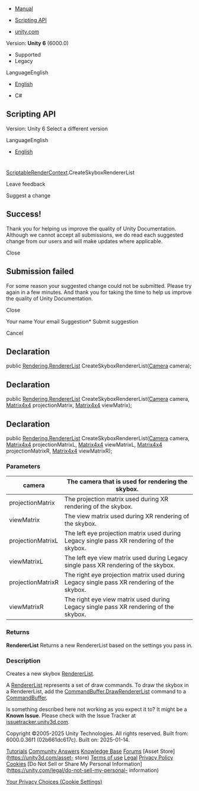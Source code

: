[ ]()

  * [Manual](../Manual/index.html)
  * [Scripting API](../ScriptReference/index.html)

  * [unity.com](https://unity.com/)

Version: **Unity 6** (6000.0)

  * Supported
  * Legacy

LanguageEnglish

  * [English]()

  * C#

[ ](https://docs.unity3d.com)

## Scripting API

Version: Unity 6 Select a different version

LanguageEnglish

  * [English]()

#
[ScriptableRenderContext](Rendering.ScriptableRenderContext.html).CreateSkyboxRendererList

Leave feedback

Suggest a change

## Success!

Thank you for helping us improve the quality of Unity Documentation. Although
we cannot accept all submissions, we do read each suggested change from our
users and will make updates where applicable.

Close

## Submission failed

For some reason your suggested change could not be submitted. Please <a>try
again</a> in a few minutes. And thank you for taking the time to help us
improve the quality of Unity Documentation.

Close

Your name Your email Suggestion* Submit suggestion

Cancel

[ ]()

## Declaration

public [Rendering.RendererList](Rendering.RendererList.html)
CreateSkyboxRendererList([Camera](Camera.html) camera);

## Declaration

public [Rendering.RendererList](Rendering.RendererList.html)
CreateSkyboxRendererList([Camera](Camera.html) camera,
[Matrix4x4](Matrix4x4.html) projectionMatrix, [Matrix4x4](Matrix4x4.html)
viewMatrix);

## Declaration

public [Rendering.RendererList](Rendering.RendererList.html)
CreateSkyboxRendererList([Camera](Camera.html) camera,
[Matrix4x4](Matrix4x4.html) projectionMatrixL, [Matrix4x4](Matrix4x4.html)
viewMatrixL, [Matrix4x4](Matrix4x4.html) projectionMatrixR,
[Matrix4x4](Matrix4x4.html) viewMatrixR);

### Parameters

camera | The camera that is used for rendering the skybox.  
---|---  
projectionMatrix | The projection matrix used during XR rendering of the skybox.  
viewMatrix | The view matrix used during XR rendering of the skybox.  
projectionMatrixL | The left eye projection matrix used during Legacy single pass XR rendering of the skybox.  
viewMatrixL | The left eye view matrix used during Legacy single pass XR rendering of the skybox.  
projectionMatrixR | The right eye projection matrix used during Legacy single pass XR rendering of the skybox.  
viewMatrixR | The right eye view matrix used during Legacy single pass XR rendering of the skybox.  
  
### Returns

**RendererList** Returns a new RendererList based on the settings you pass in.

### Description

Creates a new skybox [RendererList](Rendering.RendererList.html).

A [RendererList](Rendering.RendererList.html) represents a set of draw
commands. To draw the skybox in a RendererList, add the
[CommandBuffer.DrawRendererList](Rendering.CommandBuffer.DrawRendererList.html)
command to a [CommandBuffer](Rendering.CommandBuffer.html).

Is something described here not working as you expect it to? It might be a
**Known Issue**. Please check with the Issue Tracker at
[issuetracker.unity3d.com](https://issuetracker.unity3d.com).

Copyright ©2005-2025 Unity Technologies. All rights reserved. Built from:
6000.0.36f1 (02b661dc617c). Built on: 2025-01-14.

[Tutorials](https://unity3d.com/learn) [Community
Answers](https://answers.unity3d.com) [Knowledge
Base](https://support.unity3d.com/hc/en-us)
[Forums](https://forum.unity3d.com) [Asset Store](https://unity3d.com/asset-
store) [Terms of use](https://docs.unity3d.com/Manual/TermsOfUse.html)
[Legal](https://unity.com/legal) [Privacy
Policy](https://unity.com/legal/privacy-policy)
[Cookies](https://unity.com/legal/cookie-policy) [Do Not Sell or Share My
Personal Information](https://unity.com/legal/do-not-sell-my-personal-
information)

[Your Privacy Choices (Cookie Settings)](javascript:void\(0\);)

